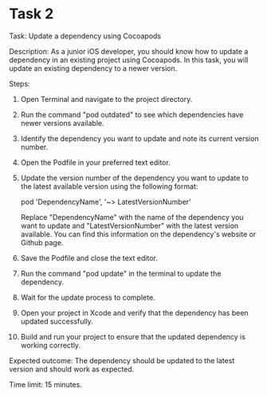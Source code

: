 # Task 2

Task: Update a dependency using Cocoapods

Description: As a junior iOS developer, you should know how to update a
dependency in an existing project using Cocoapods. In this task, you will update
an existing dependency to a newer version.

Steps:

1. Open Terminal and navigate to the project directory.
2. Run the command "pod outdated" to see which dependencies have newer versions
   available.
3. Identify the dependency you want to update and note its current version
   number.
4. Open the Podfile in your preferred text editor.
5. Update the version number of the dependency you want to update to the latest
   available version using the following format:

    pod 'DependencyName', '~> LatestVersionNumber'

    Replace "DependencyName" with the name of the dependency you want to update
    and "LatestVersionNumber" with the latest version available. You can find
    this information on the dependency's website or Github page.

6. Save the Podfile and close the text editor.
7. Run the command "pod update" in the terminal to update the dependency.
8. Wait for the update process to complete.
9. Open your project in Xcode and verify that the dependency has been updated
   successfully.
10. Build and run your project to ensure that the updated dependency is working
    correctly.

Expected outcome: The dependency should be updated to the latest version and
should work as expected.

Time limit: 15 minutes.
